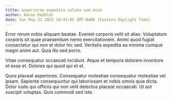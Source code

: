 ```yaml
---
title: asperiores expedita soluta sed enim
author: Aaron Keebler
date: Sun May 22 2022 19:43:05 GMT-0400 (Eastern Daylight Time)
---
```

Error rerum nobis aliquam beatae. Eveniet corporis velit sit alias. Voluptatum corporis sit quae praesentium nemo exercitationem. Animi quod fugiat consectetur qui non et dolor hic sed. Veritatis expedita ea minima cumque magni animi aut. Quia illo sed porro.

 Vitae consequatur occaecati incidunt. Atque et tempora dolorem inventore et esse et. Dolores qui quod qui et et.

 Quos placeat asperiores. Consequatur molestiae consequatur molestiae vel ipsam. Sapiente consequuntur qui laboriosam et nobis omnis quia dicta. Dolor iusto qui officiis qui non velit delectus placeat occaecati. Ut aut suscipit voluptas. Quis commodi sed iste.